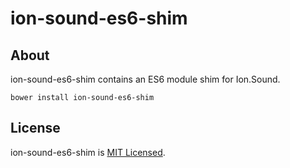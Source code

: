 ion-sound-es6-shim
===========

About
-----

ion-sound-es6-shim contains an ES6 module shim for Ion.Sound.

`bower install ion-sound-es6-shim`


License
-------

ion-sound-es6-shim is [MIT Licensed](https://github.com/courthead/ion-sound-es6-shim/blob/master/LICENSE.md).
